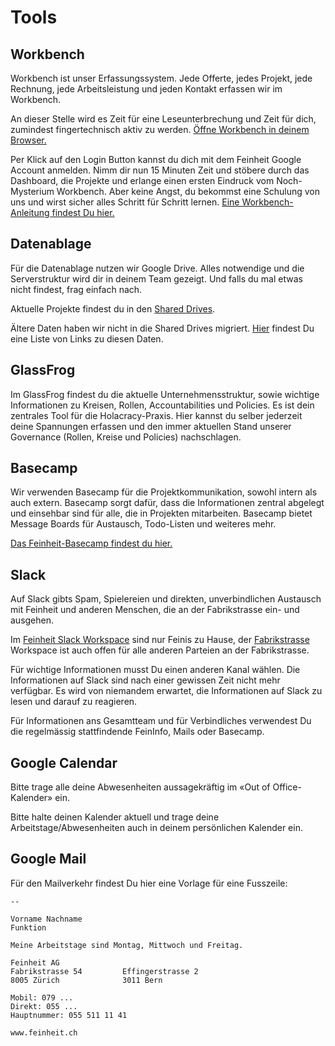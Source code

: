 # Tools

## Workbench

Workbench ist unser Erfassungssystem. Jede Offerte, jedes Projekt, jede Rechnung, jede Arbeitsleistung und jeden Kontakt erfassen wir im Workbench.

An dieser Stelle wird es Zeit für eine Leseunterbrechung und Zeit für dich, zumindest fingertechnisch aktiv zu werden. [Öffne Workbench in deinem Browser.](https://workbench.feinheit.ch)

Per Klick auf den Login Button kannst du dich mit dem Feinheit Google Account anmelden. Nimm dir nun 15 Minuten Zeit und stöbere durch das Dashboard, die Projekte und erlange einen ersten Eindruck vom Noch-Mysterium Workbench. Aber keine Angst, du bekommst eine Schulung von uns und wirst sicher alles Schritt für Schritt lernen. [Eine Workbench-Anleitung findest Du hier.](https://docs.google.com/document/d/1R-TjjO-phxiUXRWm6rwFndj0zsGAwQRHeiUvQsQgNzk/edit)

## Datenablage

Für die Datenablage nutzen wir Google Drive. Alles notwendige und die Serverstruktur wird dir in deinem Team gezeigt. Und falls du mal etwas nicht findest, frag einfach nach.

Aktuelle Projekte findest du in den [Shared Drives](https://drive.google.com/drive/shared-drives).

Ältere Daten haben wir nicht in die Shared Drives migriert. [Hier](https://sites.google.com/a/feinheit.ch/stuff/administration/scanner/drive) findest Du eine Liste von Links zu diesen Daten.

## GlassFrog

Im GlassFrog findest du die aktuelle Unternehmensstruktur, sowie wichtige Informationen zu Kreisen, Rollen, Accountabilities und Policies. Es ist dein zentrales Tool für die Holacracy-Praxis. Hier kannst du selber jederzeit deine Spannungen erfassen und den immer aktuellen Stand unserer Governance (Rollen, Kreise und Policies) nachschlagen.

## Basecamp

Wir verwenden Basecamp für die Projektkommunikation, sowohl intern als auch extern. Basecamp sorgt dafür, dass die Informationen zentral abgelegt und einsehbar sind für alle, die in Projekten mitarbeiten. Basecamp bietet Message Boards für Austausch, Todo-Listen und weiteres mehr.

[Das Feinheit-Basecamp findest du hier.](https://3.basecamp.com/3879542/projects)

## Slack

Auf Slack gibts Spam, Spielereien und direkten, unverbindlichen Austausch mit Feinheit und anderen Menschen, die an der Fabrikstrasse ein- und ausgehen.

Im [Feinheit Slack Workspace](https://feinheit.slack.com/) sind nur Feinis zu Hause, der [Fabrikstrasse](https://fabrikstrasse.slack.com/) Workspace ist auch offen für alle anderen Parteien an der Fabrikstrasse.

Für wichtige Informationen musst Du einen anderen Kanal wählen. Die Informationen auf Slack sind nach einer gewissen Zeit nicht mehr verfügbar. Es wird von niemandem erwartet, die Informationen auf Slack zu lesen und darauf zu reagieren.

Für Informationen ans Gesamtteam und für Verbindliches verwendest Du die regelmässig stattfindende FeinInfo, Mails oder Basecamp.

## Google Calendar

Bitte trage alle deine Abwesenheiten aussagekräftig im «Out of Office-Kalender» ein.

Bitte halte deinen Kalender aktuell und trage deine Arbeitstage/Abwesenheiten auch in deinem persönlichen Kalender ein.

## Google Mail

Für den Mailverkehr findest Du hier eine Vorlage für eine Fusszeile:

    --

    Vorname Nachname
    Funktion

    Meine Arbeitstage sind Montag, Mittwoch und Freitag.

    Feinheit AG
    Fabrikstrasse 54         Effingerstrasse 2
    8005 Zürich              3011 Bern

    Mobil: 079 ...
    Direkt: 055 ...
    Hauptnummer: 055 511 11 41

    www.feinheit.ch
